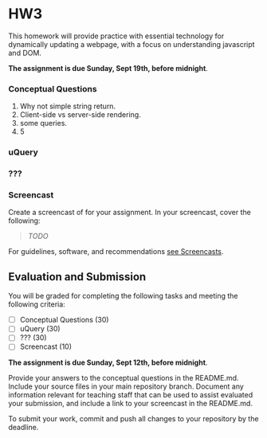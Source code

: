 # HW3

This homework will provide practice with essential technology for dynamically updating a webpage, with a focus on understanding javascript and DOM.

**The assignment is due Sunday, Sept 19th, before midnight**.

### Conceptual Questions

1. Why not simple string return.
2. Client-side vs server-side rendering.
3. some queries.
4. 5


### uQuery

### ???

### Screencast

Create a screencast of for your assignment. In your screencast, cover the following:

> *TODO*

For guidelines, software, and recommendations [see Screencasts](Screencasts.md).

## Evaluation and Submission

You will be graded for completing the following tasks and meeting the following criteria:

* [ ] Conceptual Questions (30)
* [ ] uQuery (30)
* [ ] ??? (30)
* [ ] Screencast (10)

**The assignment is due Sunday, Sept 12th, before midnight**.

Provide your answers to the conceptual questions in the README.md. Include your source files in your main repository branch. Document any information relevant for teaching staff that can be used to assist evaluated your submission, and include a link to your screencast in the README.md.

To submit your work, commit and push all changes to your repository by the deadline.